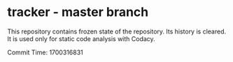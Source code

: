 # tracker - master branch

This repository contains frozen state of the repository.
Its history is cleared. It is used only for static code
analysis with Codacy.

Commit Time: 1700316831